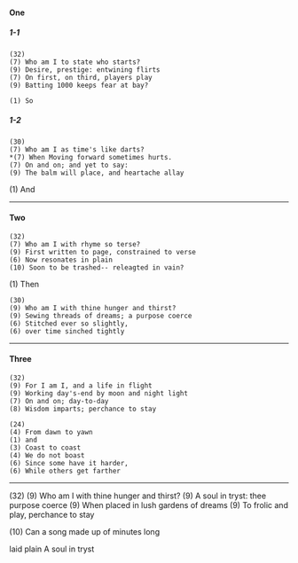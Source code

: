 
#### One

##### 1-1
```
(32)
(7) Who am I to state who starts?
(9) Desire, prestige: entwining flirts
(7) On first, on third, players play
(9) Batting 1000 keeps fear at bay?
```

```
(1) So
```

##### 1-2
```
(30)
(7) Who am I as time's like darts?
*(7) When Moving forward sometimes hurts.
(7) On and on; and yet to say:
(9) The balm will place, and heartache allay
```

(1) And

---

#### Two
```
(32)
(7) Who am I with rhyme so terse?
(9) First written to page, constrained to verse
(6) Now resonates in plain
(10) Soon to be trashed-- releagted in vain?
```

(1) Then

```
(30)
(9) Who am I with thine hunger and thirst?
(9) Sewing threads of dreams; a purpose coerce
(6) Stitched ever so slightly,
(6) over time sinched tightly
```
---

#### Three

```
(32)
(9) For I am I, and a life in flight
(9) Working day's-end by moon and night light
(7) On and on; day-to-day
(8) Wisdom imparts; perchance to stay
```

```
(24)
(4) From dawn to yawn
(1) and
(3) Coast to coast
(4) We do not boast
(6) Since some have it harder,
(6) While others get farther
```
---



(32)
(9) Who am I with thine hunger and thirst?
(9) A soul in tryst: thee purpose coerce
(9) When placed in lush gardens of dreams
(9) To frolic and play, perchance to stay





(10) Can a song made up of minutes long

laid plain
A soul in tryst
